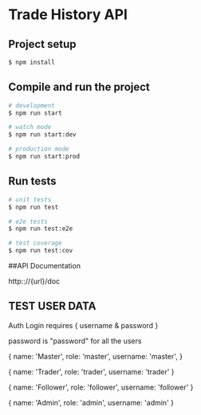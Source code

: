 # Trade History API

## Project setup

```bash
$ npm install
```

## Compile and run the project

```bash
# development
$ npm run start

# watch mode
$ npm run start:dev

# production mode
$ npm run start:prod
```

## Run tests

```bash
# unit tests
$ npm run test

# e2e tests
$ npm run test:e2e

# test coverage
$ npm run test:cov
```

##API Documentation

http:://{url}/doc

## TEST USER DATA

Auth Login requires
{
username & password
}

password is "password" for all the users

{
name: 'Master',
role: 'master',
username: 'master',
}

{
name: 'Trader',
role: 'trader',
username: 'trader'
}

{
name: 'Follower',
role: 'follower',
username: 'follower'
}

{
name: 'Admin',
role: 'admin',
username: 'admin'
}
